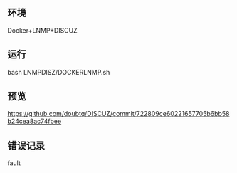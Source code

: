 环境
------------------------------
Docker+LNMP+DISCUZ

运行
-----------------------------
bash LNMPDISZ/DOCKERLNMP.sh

预览
-----------------------------
https://github.com/doubtq/DISCUZ/commit/722809ce60221657705b6bb58b24cea8ac74fbee

错误记录
-----------------------------
fault
